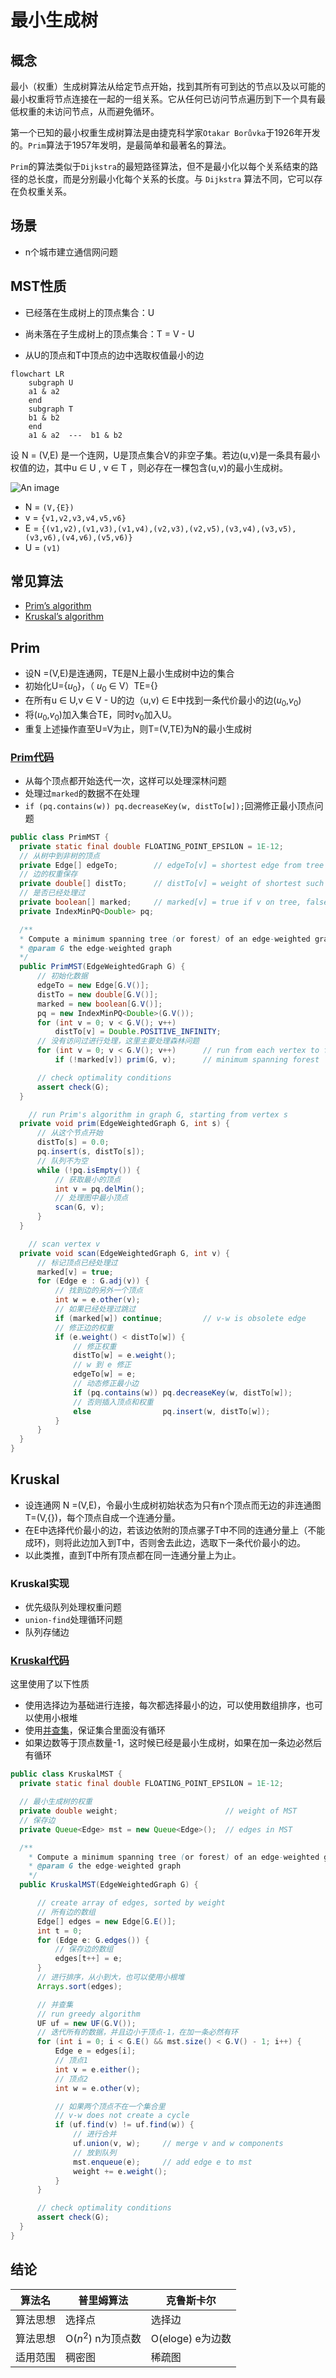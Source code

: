# 最小生成树

## 概念

最小（权重）生成树算法从给定节点开始，找到其所有可到达的节点以及以可能的最小权重将节点连接在一起的一组关系。它从任何已访问节点遍历到下一个具有最低权重的未访问节点，从而避免循环。

第一个已知的最小权重生成树算法是由捷克科学家`Otakar Borůvka`于1926年开发的。`Prim`算法于1957年发明，是最简单和最著名的算法。

`Prim`的算法类似于`Dijkstra`的最短路径算法，但不是最小化以每个关系结束的路径的总长度，而是分别最小化每个关系的长度。与 `Dijkstra` 算法不同，它可以存在负权重关系。

## 场景

* n个城市建立通信网问题

## MST性质

* 已经落在生成树上的顶点集合：U
* 尚未落在子生成树上的顶点集合：T = V - U

* 从U的顶点和T中顶点的边中选取权值最小的边

```mermaid
flowchart LR
    subgraph U
    a1 & a2
    end
    subgraph T
    b1 & b2
    end
    a1 & a2  ---  b1 & b2
```

设 N = (V,E) 是一个连网，U是顶点集合V的非空子集。若边(u,v)是一条具有最小权值的边，其中u $\in$ U , v $\in$  T ，则必存在一棵包含(u,v)的最小生成树。

![An image](./image/mst.png)

* N = `(V,{E})`
* v = `{v1,v2,v3,v4,v5,v6}`
* E = `{(v1,v2),(v1,v3),(v1,v4),(v2,v3),(v2,v5),(v3,v4),(v3,v5),(v3,v6),(v4,v6),(v5,v6)}`
* U = `(v1)`

## 常见算法

* [Prim’s algorithm](./minimum-spanning-tree.md#Prim)
* [Kruskal’s algorithm](./minimum-spanning-tree.md#Kruskal)

## Prim

* 设N =(V,E)是连通网，TE是N上最小生成树中边的集合
* 初始化U={$u_0$}，（ $u_0$ $\in$  V）TE={}
* 在所有u $\in$ U,v $\in$ V - U的边（u,v) $\in$ E中找到一条代价最小的边($u_0$,$v_0$)
* 将($u_0$,$v_0$)加入集合TE，同时$v_0$加入U。
* 重复上述操作直至U=V为止，则T=(V,TE)为N的最小生成树

### [Prim代码](https://algs4.cs.princeton.edu/43mst/PrimMST.java.html)

* 从每个顶点都开始迭代一次，这样可以处理深林问题
* 处理过`marked`的数据不在处理
* `if (pq.contains(w)) pq.decreaseKey(w, distTo[w]);`回溯修正最小顶点问题

```java
public class PrimMST {
  private static final double FLOATING_POINT_EPSILON = 1E-12;
  // 从树中到非树的顶点
  private Edge[] edgeTo;        // edgeTo[v] = shortest edge from tree vertex to non-tree vertex
  // 边的权重保存
  private double[] distTo;      // distTo[v] = weight of shortest such edge
  // 是否已经处理过
  private boolean[] marked;     // marked[v] = true if v on tree, false otherwise
  private IndexMinPQ<Double> pq;

  /**
  * Compute a minimum spanning tree (or forest) of an edge-weighted graph.
  * @param G the edge-weighted graph
  */
  public PrimMST(EdgeWeightedGraph G) {
      // 初始化数据
      edgeTo = new Edge[G.V()];
      distTo = new double[G.V()];
      marked = new boolean[G.V()];
      pq = new IndexMinPQ<Double>(G.V());
      for (int v = 0; v < G.V(); v++)
          distTo[v] = Double.POSITIVE_INFINITY;
      // 没有访问过进行处理，这里主要处理森林问题
      for (int v = 0; v < G.V(); v++)      // run from each vertex to find
          if (!marked[v]) prim(G, v);      // minimum spanning forest

      // check optimality conditions
      assert check(G);
  }

    // run Prim's algorithm in graph G, starting from vertex s
  private void prim(EdgeWeightedGraph G, int s) {
      // 从这个节点开始
      distTo[s] = 0.0;
      pq.insert(s, distTo[s]);
      // 队列不为空
      while (!pq.isEmpty()) {
          // 获取最小的顶点
          int v = pq.delMin();
          // 处理图中最小顶点
          scan(G, v);
      }
  }

    // scan vertex v
  private void scan(EdgeWeightedGraph G, int v) {
      // 标记顶点已经处理过
      marked[v] = true;
      for (Edge e : G.adj(v)) {
          // 找到边的另外一个顶点
          int w = e.other(v);
          // 如果已经处理过跳过
          if (marked[w]) continue;         // v-w is obsolete edge
          // 修正边的权重
          if (e.weight() < distTo[w]) {
              // 修正权重
              distTo[w] = e.weight();
              // w 到 e 修正
              edgeTo[w] = e;
              // 动态修正最小边
              if (pq.contains(w)) pq.decreaseKey(w, distTo[w]);
              // 否则插入顶点和权重
              else                pq.insert(w, distTo[w]);
          }
      }
  }
}
```

## Kruskal

* 设连通网 N =(V,E)，令最小生成树初始状态为只有n个顶点而无边的非连通图T=(V,{})，每个顶点自成一个连通分量。
* 在E中选择代价最小的边，若该边依附的顶点骡子T中不同的连通分量上（不能成环)，则将此边加入到T中，否则舍去此边，选取下一条代价最小的边。
* 以此类推，直到T中所有顶点都在同一连通分量上为止。

<!-- ![An image](./image/kruskal.png) -->

### Kruskal实现

* 优先级队列处理权重问题
* `union-find`处理循环问题
* 队列存储边

### [Kruskal代码](https://algs4.cs.princeton.edu/43mst/KruskalMST.java.html)

这里使用了以下性质

* 使用选择边为基础进行连接，每次都选择最小的边，可以使用数组排序，也可以使用小根堆
* 使用[并查集](../structure/union-find-structure.md)，保证集合里面没有循环
* 如果边数等于顶点数量-1，这时候已经是最小生成树，如果在加一条边必然后有循环

```java
public class KruskalMST {
  private static final double FLOATING_POINT_EPSILON = 1E-12;

  // 最小生成树的权重
  private double weight;                        // weight of MST
  // 保存边
  private Queue<Edge> mst = new Queue<Edge>();  // edges in MST

  /**
    * Compute a minimum spanning tree (or forest) of an edge-weighted graph.
    * @param G the edge-weighted graph
    */
  public KruskalMST(EdgeWeightedGraph G) {

      // create array of edges, sorted by weight
      // 所有边的数组
      Edge[] edges = new Edge[G.E()];
      int t = 0;
      for (Edge e: G.edges()) {
          // 保存边的数组
          edges[t++] = e;
      }
      // 进行排序，从小到大，也可以使用小根堆
      Arrays.sort(edges);

      // 并查集
      // run greedy algorithm
      UF uf = new UF(G.V());
      // 迭代所有的数据，并且边小于顶点-1，在加一条必然有环
      for (int i = 0; i < G.E() && mst.size() < G.V() - 1; i++) {
          Edge e = edges[i];
          // 顶点1
          int v = e.either();
          // 顶点2
          int w = e.other(v);

          // 如果两个顶点不在一个集合里
          // v-w does not create a cycle
          if (uf.find(v) != uf.find(w)) {
              // 进行合并
              uf.union(v, w);     // merge v and w components
              // 放到队列
              mst.enqueue(e);     // add edge e to mst
              weight += e.weight();
          }
      }

      // check optimality conditions
      assert check(G);
  }
}
```

## 结论

| 算法名   | 普里姆算法         | 克鲁斯卡尔       |
| -------- | ------------------ | ---------------- |
| 算法思想 | 选择点             | 选择边           |
| 算法思想 | O($n^2$) n为顶点数 | O(eloge) e为边数 |
| 适用范围 | 稠密图             | 稀疏图           |
